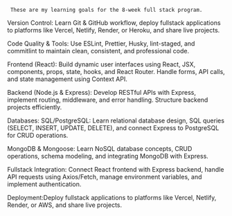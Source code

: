      These are my learning goals for the 8-week full stack program.

Version Control: Learn Git & GitHub workflow, deploy fullstack applications to platforms like Vercel, Netlify, Render, or Heroku, and share live projects.

Code Quality & Tools: Use ESLint, Prettier, Husky, lint-staged, and commitlint to maintain clean, consistent, and professional code.

Frontend (React): Build dynamic user interfaces using React, JSX, components, props, state, hooks, and React Router. Handle forms, API calls, and state management using Context API.

Backend (Node.js & Express): Develop RESTful APIs with Express, implement routing, middleware, and error handling. Structure backend projects efficiently.

Databases:
SQL/PostgreSQL: Learn relational database design, SQL queries (SELECT, INSERT, UPDATE, DELETE), and connect Express to PostgreSQL for CRUD operations.

MongoDB & Mongoose: Learn NoSQL database concepts, CRUD operations, schema modeling, and integrating MongoDB with Express.

Fullstack Integration: Connect React frontend with Express backend, handle API requests using Axios/Fetch, manage environment variables, and implement authentication.

Deployment:Deploy fullstack applications to platforms like Vercel, Netlify, Render, or AWS, and share live projects.
